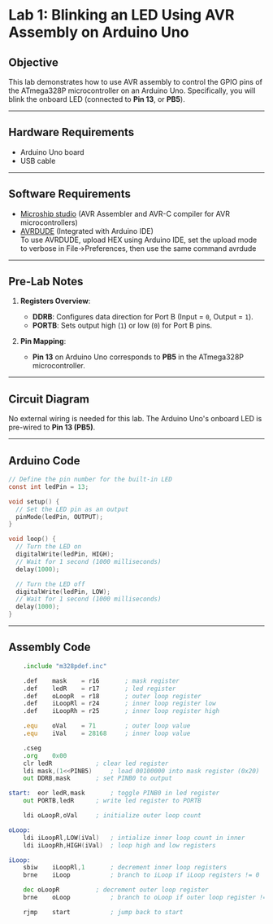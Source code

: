 # Lab 1: Blinking an LED Using AVR Assembly on Arduino Uno

## Objective
This lab demonstrates how to use AVR assembly to control the GPIO pins of the ATmega328P microcontroller on an Arduino Uno. Specifically, you will blink the onboard LED (connected to **Pin 13**, or **PB5**).

---

## Hardware Requirements
- Arduino Uno board  
- USB cable  

---

## Software Requirements
- [Microship studio](https://www.microchip.com/en-us/tools-resources/develop/microchip-studio) (AVR Assembler and AVR-C compiler for AVR microcontrollers)  
- [AVRDUDE](https://www.arduino.cc/en/software) (Integrated with Arduino IDE)  
To use AVRDUDE, upload HEX using Arduino IDE, set the upload mode to verbose in File->Preferences, then use the same command avrdude
---

## Pre-Lab Notes
1. **Registers Overview**:  
   - **DDRB**: Configures data direction for Port B (Input = `0`, Output = `1`).  
   - **PORTB**: Sets output high (`1`) or low (`0`) for Port B pins.  

2. **Pin Mapping**:  
   - **Pin 13** on Arduino Uno corresponds to **PB5** in the ATmega328P microcontroller.

---

## Circuit Diagram
No external wiring is needed for this lab. The Arduino Uno's onboard LED is pre-wired to **Pin 13 (PB5)**.

---
## Arduino Code
```c
// Define the pin number for the built-in LED
const int ledPin = 13; 

void setup() {
  // Set the LED pin as an output
  pinMode(ledPin, OUTPUT);
}

void loop() {
  // Turn the LED on
  digitalWrite(ledPin, HIGH);
  // Wait for 1 second (1000 milliseconds)
  delay(1000);

  // Turn the LED off
  digitalWrite(ledPin, LOW);
  // Wait for 1 second (1000 milliseconds)
  delay(1000);
}

```
---
## Assembly Code

```asm
	.include "m328pdef.inc"

	.def	mask 	= r16		; mask register
	.def	ledR 	= r17		; led register
	.def	oLoopR 	= r18		; outer loop register
	.def	iLoopRl = r24		; inner loop register low
	.def	iLoopRh = r25		; inner loop register high

	.equ	oVal 	= 71		; outer loop value
	.equ	iVal 	= 28168		; inner loop value

	.cseg
	.org	0x00
	clr	ledR			; clear led register
	ldi	mask,(1<<PINB5)		; load 00100000 into mask register (0x20)
	out	DDRB,mask		; set PINB0 to output

start:	eor	ledR,mask		; toggle PINB0 in led register
	out	PORTB,ledR		; write led register to PORTB

	ldi	oLoopR,oVal		; initialize outer loop count

oLoop:	
	ldi	iLoopRl,LOW(iVal)	; intialize inner loop count in inner
	ldi	iLoopRh,HIGH(iVal)	; loop high and low registers

iLoop:	
	sbiw	iLoopRl,1		; decrement inner loop registers
	brne	iLoop			; branch to iLoop if iLoop registers != 0

	dec	oLoopR			; decrement outer loop register
	brne	oLoop			; branch to oLoop if outer loop register != 0

	rjmp	start			; jump back to start

```
